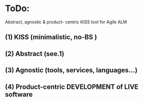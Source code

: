 # ToDo:
Abstract, agnostic & product- centric KISS tool for Agile ALM 

## (1) KISS (minimalistic, no-BS ) 

## (2) Abstract (see.1)

## (3) Agnostic (tools, services, languages...)

## (4) Product-centric DEVELOPMENT of LIVE software